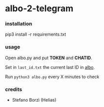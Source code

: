 # albo-2-telegram

### installation

pip3 install -r requirements.txt

### usage

Open albo.py and put **TOKEN** and **CHATID**.

Set in `last_id.txt` the current last ID in [albo](https://ws1.unict.it/albo/).

Run `python3 albo.py` every X minutes to check

### credits

- Stefano Borzì (Helias)
